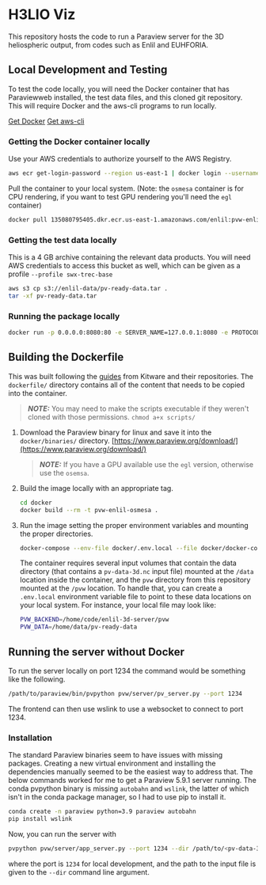 # H3LIO Viz

This repository hosts the code to run a Paraview server for
the 3D heliospheric output, from codes such as Enlil and EUHFORIA.

## Local Development and Testing

To test the code locally, you will need the Docker container that has Paraviewweb installed, the test data files, and this cloned git repository. This will require
Docker and the aws-cli programs to run locally.

[Get Docker](https://docs.docker.com/get-docker/)
[Get aws-cli](https://docs.aws.amazon.com/cli/latest/userguide/getting-started-install.html)

### Getting the Docker container locally

Use your AWS credentials to authorize yourself to the AWS Registry.

```bash
aws ecr get-login-password --region us-east-1 | docker login --username AWS --password-stdin 135080795405.dkr.ecr.us-east-1.amazonaws.com
```

Pull the container to your local system. (Note: the `osmesa` container is for CPU rendering, if you want to test GPU rendering you'll need the `egl` container)

```bash
docker pull 135080795405.dkr.ecr.us-east-1.amazonaws.com/enlil:pvw-enlil-osmesa
```

### Getting the test data locally

This is a 4 GB archive containing the relevant data products. You will need AWS credentials to access this bucket as well, which can be given as a profile `--profile swx-trec-base`

```bash
aws s3 cp s3://enlil-data/pv-ready-data.tar .
tar -xf pv-ready-data.tar
```

### Running the package locally

```bash
docker run -p 0.0.0.0:8080:80 -e SERVER_NAME=127.0.0.1:8080 -e PROTOCOL=ws -v ${PWD}/pvw:/pvw -v ${PWD}/pv-ready-data:/data -it 135080795405.dkr.ecr.us-east-1.amazonaws.com/enlil:pvw-enlil-osmesa
```

## Building the Dockerfile

This was built following the [guides](https://github.com/Kitware/paraviewweb/tree/master/tools/docker) from Kitware and their repositories. The `dockerfile/` directory contains all of the content that needs to be
copied into the container.

> **_NOTE:_**  You may need to make the scripts executable if they weren't cloned with those permissions.
> `chmod a+x scripts/`

1. Download the Paraview binary for linux and save it into the `docker/binaries/` directory. [https://www.paraview.org/download/](https://www.paraview.org/download/)
    > **_NOTE:_**  If you have a GPU available use the `egl` version, otherwise use the `osemsa`.

2. Build the image locally with an appropriate tag.

    ```bash
    cd docker
    docker build --rm -t pvw-enlil-osmesa .
    ```

3. Run the image setting the proper environment variables and mounting the proper directories.

    ```bash
    docker-compose --env-file docker/.env.local --file docker/docker-compose.yaml up
    ```

    The container requires several input volumes that contain the data directory (that contains
    a `pv-data-3d.nc` input file) mounted at the `/data` location inside the
    container, and the `pvw` directory from this repository mounted
    at the `/pvw` location. To handle that, you can create a `.env.local` environment variable
    file to point to these data locations on your local system. For instance, your local file may
    look like:

    ```bash
    PVW_BACKEND=/home/code/enlil-3d-server/pvw  
    PVW_DATA=/home/data/pv-ready-data
    ```

## Running the server without Docker

To run the server locally on port 1234 the command would be something like the following.

```bash
/path/to/paraview/bin/pvpython pvw/server/pv_server.py --port 1234
```

The frontend can then use wslink to use a websocket to connect to port 1234.

### Installation

The standard Paraview binaries seem to have issues with missing packages. Creating a
new virtual environment and installing the dependencies manually seemed to be the easiest
way to address that. The below commands worked for me to get a Paraview 5.9.1 server running.
The conda pvpython binary is missing `autobahn` and `wslink`, the latter of which isn't
in the conda package manager, so I had to use pip to install it.

```bash
conda create -n paraview python=3.9 paraview autobahn
pip install wslink
```

Now, you can run the server with

```bash
pvpython pvw/server/app_server.py --port 1234 --dir /path/to/<pv-data-3d.nc>
```

where the port is `1234` for local development, and the path to the input file is
given to the `--dir` command line argument.
